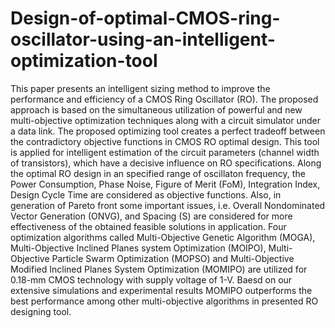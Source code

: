 # Design-of-optimal-CMOS-ring-oscillator-using-an-intelligent-optimization-tool
This paper presents an intelligent sizing method to improve the performance and efficiency of a CMOS Ring Oscillator (RO). The proposed approach is based on the simultaneous utilization of powerful and new multi-objective optimization techniques along with a circuit simulator under a data link. The proposed optimizing tool creates a perfect tradeoff between the contradictory objective functions in CMOS RO optimal design. This tool is applied for intelligent estimation of the circuit parameters (channel width of transistors), which have a decisive influence on RO specifications.  Along the optimal RO design in an specified range of oscillaton frequency, the Power Consumption, Phase Noise,  Figure of Merit (FoM), Integration Index, Design Cycle Time are considered as objective functions. Also, in generation of Pareto front some important issues, i.e. Overall Nondominated Vector Generation (ONVG), and Spacing (S) are considered for more effectiveness of the obtained feasible solutions in application. Four optimization algorithms called Multi-Objective Genetic Algorithm (MOGA), Multi-Objective Inclined Planes system Optimization (MOIPO), Multi-Objective Particle Swarm Optimization (MOPSO) and Multi-Objective Modified Inclined Planes System Optimization (MOMIPO) are utilized for 0.18-mm CMOS technology with supply voltage of 1-V. Baesd on our extensive simulations and experimental results MOMIPO outperforms the best performance among other multi-objective algorithms in presented RO designing tool.
